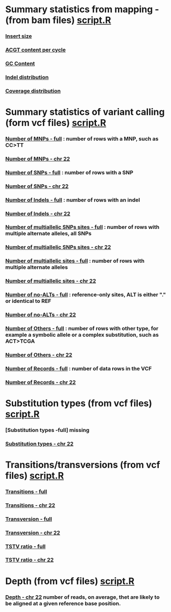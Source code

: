 # Summary statistics from mapping - (from bam files) [script.R](statsRscript/BAMstats.R)

### [Insert size](img/insert_size.png)
### [ACGT content per cycle](img/base_comp.png)
### [GC Content](img/GCcontent.png)
### [Indel distribution](img/indels.png)
### [Coverage distribution](img/coverageAS074.png)

# Summary statistics of variant calling (form vcf files) [script.R](statsRscript/SNstatsVCF.R)

### [Number of MNPs - full](img/fullSN-numberofMNPs.png) : number of rows with a MNP, such as CC>TT
### [Number of MNPs - chr 22](img/SN-numberofMNPs.png)
### [Number of SNPs - full](img/fullSN-numberofSNPs.png) :  number of rows with a SNP
### [Number of SNPs - chr 22](img/SN-numberofSNPs.png)
### [Number of Indels - full](img/fullSN-numberofindels.png) : number of rows with an indel
### [Number of Indels - chr 22](img/SN-numberofindels.png) 
### [Number of multiallelic SNPs sites - full](img/fullSN-numberofmultiallelicSNPsites.png) : number of rows with multiple alternate alleles, all SNPs
### [Number of multiallelic SNPs sites - chr 22](img/SN-numberofmultiallelicSNPsites.png) 
### [Number of multiallelic sites - full](img/fullSN-numberofmultiallelicsites.png) : number of rows with multiple alternate alleles
### [Number of multiallelic sites - chr 22](img/SN-numberofmultiallelicsites.png) 
### [Number of no-ALTs - full](img/fullSN-numberofno-ALTs.png) : reference-only sites, ALT is either "." or identical to REF
### [Number of no-ALTs - chr 22](img/SN-numberofno-ALTs.png)
### [Number of Others - full](img/fullSN-numberofothers.png) : number of rows with other type, for example a symbolic allele or a complex substitution, such as ACT>TCGA
### [Number of Others - chr 22](img/SN-numberofothers.png)
### [Number of Records - full](img/fullSN-numberofrecords.png) : number of data rows in the VCF
### [Number of Records - chr 22](img/SN-numberofrecords.png) 

# Substitution types (from vcf files) [script.R](statsRscript/STstatsVCF.R)

### [Substitution types -full] missing
### [Substitution types - chr 22](img/ST-Substitutiontypes.png) 

# Transitions/transversions (from vcf files) [script.R](statsRscript/TSTVstatsVCF.R)

### [Transitions - full](img/fulltransition.png)
### [Transitions - chr 22](img/transition.png)
### [Transversion - full](img/fulltransversion.png)
### [Transversion - chr 22](img/transversion.png)
### [TSTV ratio - full](img/fulltstvratio.png)
### [TSTV ratio - chr 22](img/tstvratio.png)

# Depth (from vcf files) [script.R](statsRscript/DEPTHstatsVCF.R)


### [Depth - chr 22](img/depth-quality1.png)  number of reads, on average, thet are likely to be aligned at a given reference base position.
 
